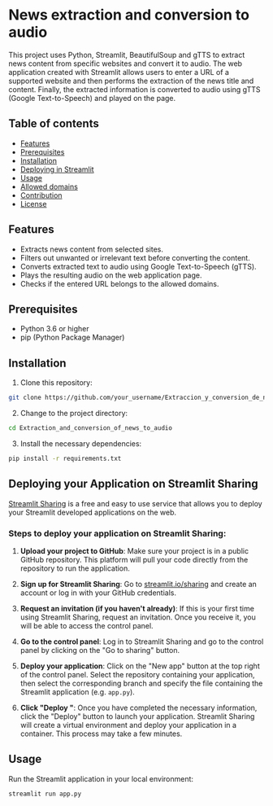 # News extraction and conversion to audio

This project uses Python, Streamlit, BeautifulSoup and gTTS to extract news content from specific websites and convert it to audio. The web application created with Streamlit allows users to enter a URL of a supported website and then performs the extraction of the news title and content. Finally, the extracted information is converted to audio using gTTS (Google Text-to-Speech) and played on the page.

## Table of contents
- [Features](#features)
- [Prerequisites](#pre-requisites)
- [Installation](#installation)
- [Deploying in Streamlit](#deploying-your-Application-in-Streamlit-Sharing)
- [Usage](#usage)
- [Allowed domains](#allowed-domains)
- [Contribution](#contribution)
- [License](#license)

## Features
- Extracts news content from selected sites.
- Filters out unwanted or irrelevant text before converting the content.
- Converts extracted text to audio using Google Text-to-Speech (gTTS).
- Plays the resulting audio on the web application page.
- Checks if the entered URL belongs to the allowed domains.

## Prerequisites
- Python 3.6 or higher
- pip (Python Package Manager)

## Installation
1. Clone this repository:
```bash
git clone https://github.com/your_username/Extraccion_y_conversion_de_noticias_a_audio.git
```

2. Change to the project directory:
```bash
cd Extraction_and_conversion_of_news_to_audio
```

3. Install the necessary dependencies:
```bash
pip install -r requirements.txt
```

## Deploying your Application on Streamlit Sharing

[Streamlit Sharing](https://www.streamlit.io/sharing) is a free and easy to use service that allows you to deploy your Streamlit developed applications on the web.

### Steps to deploy your application on Streamlit Sharing:

1. **Upload your project to GitHub**: Make sure your project is in a public GitHub repository. This platform will pull your code directly from the repository to run the application.

2. **Sign up for Streamlit Sharing**: Go to [streamlit.io/sharing](https://www.streamlit.io/sharing) and create an account or log in with your GitHub credentials.

3. **Request an invitation (if you haven't already)**: If this is your first time using Streamlit Sharing, request an invitation. Once you receive it, you will be able to access the control panel.

4. **Go to the control panel**: Log in to Streamlit Sharing and go to the control panel by clicking on the "Go to sharing" button.

5. **Deploy your application**: Click on the "New app" button at the top right of the control panel. Select the repository containing your application, then select the corresponding branch and specify the file containing the Streamlit application (e.g. `app.py`).

6. **Click "Deploy "**: Once you have completed the necessary information, click the "Deploy" button to launch your application. Streamlit Sharing will create a virtual environment and deploy your application in a container. This process may take a few minutes.

## Usage
Run the Streamlit application in your local environment:

```bash
streamlit run app.py
```